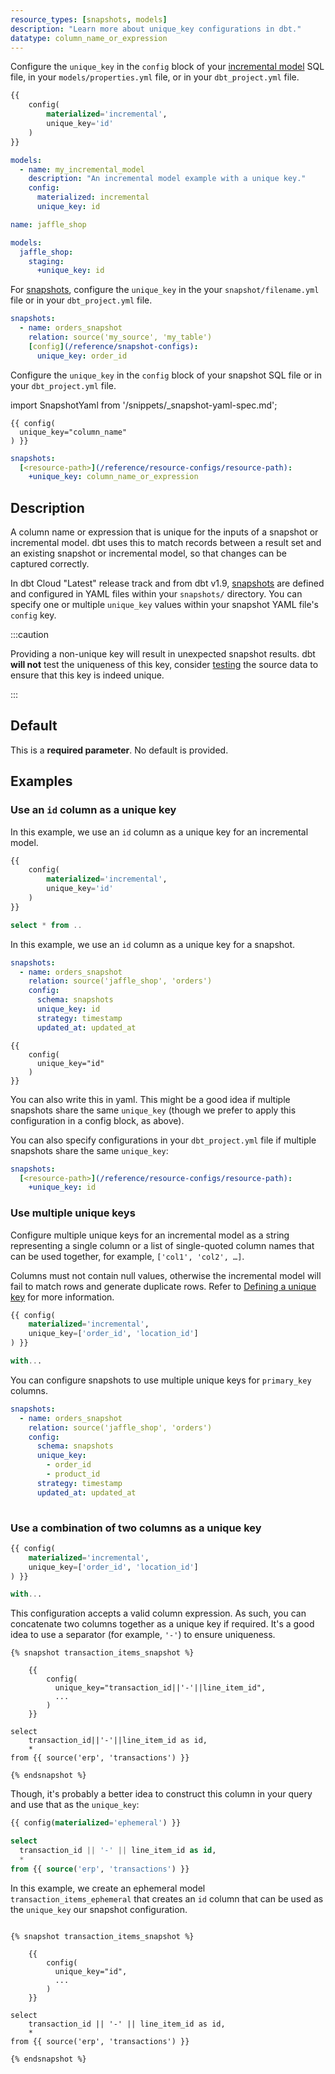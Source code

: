 ```yaml
---
resource_types: [snapshots, models]
description: "Learn more about unique_key configurations in dbt."
datatype: column_name_or_expression
---
```



<Tabs>

<TabItem value="models" label="Models">

Configure the `unique_key` in the `config` block of your [incremental model](/docs/build/incremental-models) SQL file, in your `models/properties.yml` file, or in your `dbt_project.yml` file.

<File name='models/my_incremental_model.sql'>

```sql
{{
    config(
        materialized='incremental',
        unique_key='id'
    )
}}

```

</File>

<File name='models/properties.yml'>

```yaml
models:
  - name: my_incremental_model
    description: "An incremental model example with a unique key."
    config:
      materialized: incremental
      unique_key: id

```

</File>

<File name='dbt_project.yml'>

```yaml
name: jaffle_shop

models:
  jaffle_shop:
    staging:
      +unique_key: id
```

</File>

</TabItem>

<TabItem value="snapshots" label="Snapshots">

<VersionBlock firstVersion="1.9">

For [snapshots](/docs/build/snapshots), configure the `unique_key` in the your `snapshot/filename.yml` file or in your `dbt_project.yml` file.

<File name='snapshots/<filename>.yml'>

```yaml
snapshots:
  - name: orders_snapshot
    relation: source('my_source', 'my_table')
    [config](/reference/snapshot-configs):
      unique_key: order_id

```

</File>
</VersionBlock>

<VersionBlock lastVersion="1.8">

Configure the `unique_key` in the `config` block of your snapshot SQL file or in your `dbt_project.yml` file.

import SnapshotYaml from '/snippets/_snapshot-yaml-spec.md';

<SnapshotYaml/>

<File name='snapshots/<filename>.sql'>

```jinja2
{{ config(
  unique_key="column_name"
) }}

```
</File>
</VersionBlock>

<File name='dbt_project.yml'>

```yml
snapshots:
  [<resource-path>](/reference/resource-configs/resource-path):
    +unique_key: column_name_or_expression

```

</File>

</TabItem>
</Tabs>

## Description
A column name or expression that is unique for the inputs of a snapshot or incremental model. dbt uses this to match records between a result set and an existing snapshot or incremental model, so that changes can be captured correctly.

In dbt Cloud "Latest" release track and from dbt v1.9, [snapshots](/docs/build/snapshots) are defined and configured in YAML files within your `snapshots/` directory. You can specify one or multiple `unique_key` values within your snapshot YAML file's `config` key.

:::caution 

Providing a non-unique key will result in unexpected snapshot results. dbt **will not** test the uniqueness of this key, consider [testing](/blog/primary-key-testing#how-to-test-primary-keys-with-dbt) the source data to ensure that this key is indeed unique.

:::

## Default
This is a **required parameter**. No default is provided.


## Examples
### Use an `id` column as a unique key

<Tabs>

<TabItem value="models" label="Models">

In this example, we use an `id` column as a unique key for an incremental model.

<File name='models/my_incremental_model.sql'>

```sql
{{
    config(
        materialized='incremental',
        unique_key='id'
    )
}}

select * from ..
```

</File>
</TabItem>

<TabItem value="snapshots" label="Snapshots">

In this example, we use an `id` column as a unique key for a snapshot.

<VersionBlock firstVersion="1.9">

<File name="snapshots/orders_snapshot.yml">

```yaml
snapshots:
  - name: orders_snapshot
    relation: source('jaffle_shop', 'orders')
    config:
      schema: snapshots
      unique_key: id
      strategy: timestamp
      updated_at: updated_at

```
</File>
</VersionBlock>

<VersionBlock lastVersion="1.8">
<File name='snapshots/<filename>.sql'>

```jinja2
{{
    config(
      unique_key="id"
    )
}}

```

</File>

You can also write this in yaml. This might be a good idea if multiple snapshots share the same `unique_key` (though we prefer to apply this configuration in a config block, as above).
</VersionBlock>

You can also specify configurations in your `dbt_project.yml` file if multiple snapshots share the same `unique_key`:
<File name='dbt_project.yml'>

```yml
snapshots:
  [<resource-path>](/reference/resource-configs/resource-path):
    +unique_key: id

```

</File>

</TabItem>
</Tabs>

<VersionBlock firstVersion="1.9">

### Use multiple unique keys

<Tabs>
<TabItem value="models" label="Models">

Configure multiple unique keys for an incremental model as a string representing a single column or a list of single-quoted column names that can be used together, for example, `['col1', 'col2', …]`. 

Columns must not contain null values, otherwise the incremental model will fail to match rows and generate duplicate rows. Refer to [Defining a unique key](/docs/build/incremental-models#defining-a-unique-key-optional) for more information.

<File name='models/my_incremental_model.sql'>

```sql
{{ config(
    materialized='incremental',
    unique_key=['order_id', 'location_id']
) }}

with...

```

</File>

</TabItem>

<TabItem value="snapshots" label="Snapshots">

You can configure snapshots to use multiple unique keys for `primary_key` columns.

<File name='snapshots/transaction_items_snapshot.yml'>

```yaml
snapshots:
  - name: orders_snapshot
    relation: source('jaffle_shop', 'orders')
    config:
      schema: snapshots
      unique_key: 
        - order_id
        - product_id
      strategy: timestamp
      updated_at: updated_at
      
```

</File>
</TabItem>
</Tabs>
</VersionBlock>

<VersionBlock lastVersion="1.8">

### Use a combination of two columns as a unique key

<Tabs>
<TabItem value="models" label="Models">

<File name='models/my_incremental_model.sql'>

```sql
{{ config(
    materialized='incremental',
    unique_key=['order_id', 'location_id']
) }}

with...

```

</File>

</TabItem>

<TabItem value="snapshots" label="Snapshots">

This configuration accepts a valid column expression. As such, you can concatenate two columns together as a unique key if required. It's a good idea to use a separator (for example, `'-'`) to ensure uniqueness.

<File name='snapshots/transaction_items_snapshot.sql'>

```jinja2
{% snapshot transaction_items_snapshot %}

    {{
        config(
          unique_key="transaction_id||'-'||line_item_id",
          ...
        )
    }}

select
    transaction_id||'-'||line_item_id as id,
    *
from {{ source('erp', 'transactions') }}

{% endsnapshot %}

```

</File>

Though, it's probably a better idea to construct this column in your query and use that as the `unique_key`:

<File name='models/transaction_items_ephemeral.sql'>

```sql
{{ config(materialized='ephemeral') }}

select
  transaction_id || '-' || line_item_id as id,
  *
from {{ source('erp', 'transactions') }}

```

</File>

In this example, we create an ephemeral model `transaction_items_ephemeral` that creates an `id` column that can be used as the `unique_key` our snapshot configuration.

<File name='snapshots/transaction_items_snapshot.sql'>

```jinja2

{% snapshot transaction_items_snapshot %}

    {{
        config(
          unique_key="id",
          ...
        )
    }}

select
    transaction_id || '-' || line_item_id as id,
    *
from {{ source('erp', 'transactions') }}

{% endsnapshot %}


```

</File>
</TabItem>
</Tabs>
</VersionBlock>

